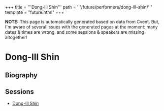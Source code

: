 +++
title = '''Dong-Ill Shin'''
path = '''/future/performers/dong-ill-shin/'''
template = "future.html"
+++

<p class="todo">
<strong>NOTE:</strong> This page is automatically generated based on data from Cvent.
But, I'm aware of several issues with the generated pages at the moment:
many dates & times are wrong, and some sessions & speakers are missing altogether!
</p>

<h1>Dong-Ill Shin</h1>
<h2>Biography</h2>
<p></p>
<h2>Sessions</h2>
<ul><li><a href="/future/sessions/dong-ill-shin/">Dong-Ill Shin</a></li>

